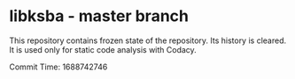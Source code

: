 # libksba - master branch

This repository contains frozen state of the repository.
Its history is cleared. It is used only for static code
analysis with Codacy.

Commit Time: 1688742746